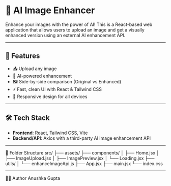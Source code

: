 # 🧠 AI Image Enhancer

Enhance your images with the power of AI! This is a React-based web application that allows users to upload an image and get a visually enhanced version using an external AI enhancement API.

---

## 🚀 Features

- 📤 Upload any image
- 🤖 AI-powered enhancement
- 🖼️ Side-by-side comparison (Original vs Enhanced)
- ⚡ Fast, clean UI with React & Tailwind CSS
- 📱 Responsive design for all devices

---

## 🛠️ Tech Stack

- **Frontend**: React, Tailwind CSS, Vite
- **Backend/API**: Axios with a third-party AI image enhancement API

---

📁 Folder Structure
src/
├── assets/
├── components/
│   ├── Home.jsx
│   ├── ImageUpload.jsx
│   ├── ImagePreview.jsx
│   └── Loading.jsx
├── utils/
│   └── enhanceImageApi.js
├── App.jsx
├── main.jsx
└── index.css

---
🧑‍💻 Author
Anushka Gupta
